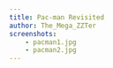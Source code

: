 ```yaml
---
title: Pac-man Revisited
author: The_Mega_ZZTer
screenshots:
    - pacman1.jpg
    - pacman2.jpg
---
```

